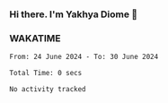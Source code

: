 ### Hi there. I'm Yakhya Diome 👋

### WAKATIME
<!--START_SECTION:waka-->

```txt
From: 24 June 2024 - To: 30 June 2024

Total Time: 0 secs

No activity tracked
```

<!--END_SECTION:waka-->
